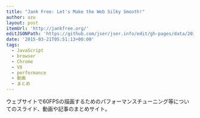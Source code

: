 ```yaml
---
title: "Jank Free: Let's Make the Web Silky Smooth!"
author: azu
layout: post
itemUrl: 'http://jankfree.org/'
editJSONPath: 'https://github.com/jser/jser.info/edit/gh-pages/data/2015/03/index.json'
date: '2015-03-21T05:51:13+00:00'
tags:
  - JavaScript
  - browser
  - Chrome
  - V8
  - performance
  - 動画
  - まとめ
---
```

ウェブサイトで60FPSの描画するためのパフォーマンスチューニング等についてのスライド、動画や記事のまとめサイト。
